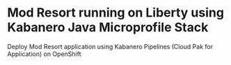 # Mod Resort running on Liberty using Kabanero Java Microprofile Stack

Deploy Mod Resort application using Kabanero Pipelines (Cloud Pak for Application) on OpenShift 
